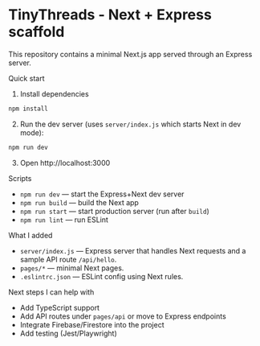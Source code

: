 # TinyThreads - Next + Express scaffold

This repository contains a minimal Next.js app served through an Express server.

Quick start

1. Install dependencies

```bash
npm install
```

2. Run the dev server (uses `server/index.js` which starts Next in dev mode):

```bash
npm run dev
```

3. Open http://localhost:3000

Scripts

- `npm run dev` — start the Express+Next dev server
- `npm run build` — build the Next app
- `npm run start` — start production server (run after `build`)
- `npm run lint` — run ESLint

What I added

- `server/index.js` — Express server that handles Next requests and a sample API route `/api/hello`.
- `pages/*` — minimal Next pages.
- `.eslintrc.json` — ESLint config using Next rules.

Next steps I can help with

- Add TypeScript support
- Add API routes under `pages/api` or move to Express endpoints
- Integrate Firebase/Firestore into the project
- Add testing (Jest/Playwright)

